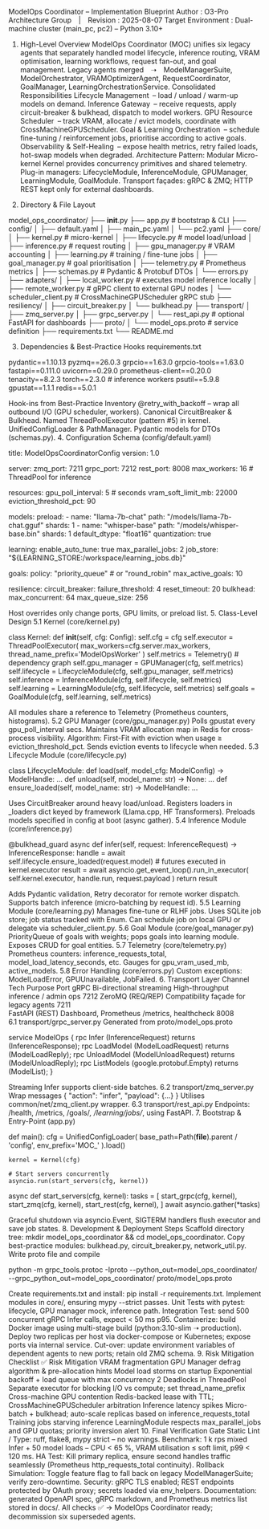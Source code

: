 ModelOps Coordinator – Implementation Blueprint
Author : O3-Pro Architecture Group | Revision : 2025-08-07
Target Environment : Dual-machine cluster (main_pc, pc2) – Python 3.10+
1. High-Level Overview
ModelOps Coordinator (MOC) unifies six legacy agents that separately handled model lifecycle, inference routing, VRAM optimisation, learning workflows, request fan-out, and goal management.
Legacy agents merged ➝ ModelManagerSuite, ModelOrchestrator, VRAMOptimizerAgent, RequestCoordinator, GoalManager, LearningOrchestrationService.
Consolidated Responsibilities
Lifecycle Management – load / unload / warm-up models on demand.
Inference Gateway – receive requests, apply circuit-breaker & bulkhead, dispatch to model workers.
GPU Resource Scheduler – track VRAM, allocate / evict models, coordinate with CrossMachineGPUScheduler.
Goal & Learning Orchestration – schedule fine-tuning / reinforcement jobs, prioritise according to active goals.
Observability & Self-Healing – expose health metrics, retry failed loads, hot-swap models when degraded.
Architecture Pattern: Modular Micro-kernel
Kernel provides concurrency primitives and shared telemetry.
Plug-in managers: LifecycleModule, InferenceModule, GPUManager, LearningModule, GoalModule.
Transport façades: gRPC & ZMQ; HTTP REST kept only for external dashboards.

2. Directory & File Layout

model_ops_coordinator/
├── __init__.py
├── app.py                       # bootstrap & CLI
├── config/
│   ├── default.yaml
│   ├── main_pc.yaml
│   └── pc2.yaml
├── core/
│   ├── kernel.py                # micro-kernel
│   ├── lifecycle.py             # model load/unload
│   ├── inference.py             # request routing
│   ├── gpu_manager.py           # VRAM accounting
│   ├── learning.py              # training / fine-tune jobs
│   ├── goal_manager.py          # goal prioritisation
│   ├── telemetry.py             # Prometheus metrics
│   ├── schemas.py               # Pydantic & Protobuf DTOs
│   └── errors.py
├── adapters/
│   ├── local_worker.py          # executes model inference locally
│   ├── remote_worker.py         # gRPC client to external GPU nodes
│   └── scheduler_client.py      # CrossMachineGPUScheduler gRPC stub
├── resiliency/
│   ├── circuit_breaker.py
│   └── bulkhead.py
├── transport/
│   ├── zmq_server.py
│   ├── grpc_server.py
│   └── rest_api.py              # optional FastAPI for dashboards
├── proto/
│   └── model_ops.proto          # service definition
├── requirements.txt
└── README.md

3. Dependencies & Best-Practice Hooks
requirements.txt

pydantic==1.10.13
pyzmq==26.0.3
grpcio==1.63.0
grpcio-tools==1.63.0
fastapi==0.111.0
uvicorn==0.29.0
prometheus-client==0.20.0
tenacity==8.2.3
torch==2.3.0                # inference workers
psutil==5.9.8
gpustat==1.1.1
redis==5.0.1

Hook-ins from Best-Practice Inventory
@retry_with_backoff – wrap all outbound I/O (GPU scheduler, workers).
Canonical CircuitBreaker & Bulkhead.
Named ThreadPoolExecutor (pattern #5) in kernel.
UnifiedConfigLoader & PathManager.
Pydantic models for DTOs (schemas.py).
4. Configuration Schema (config/default.yaml)

title: ModelOpsCoordinatorConfig
version: 1.0

server:
  zmq_port: 7211
  grpc_port: 7212
  rest_port: 8008
  max_workers: 16              # ThreadPool for inference

resources:
  gpu_poll_interval: 5         # seconds
  vram_soft_limit_mb: 22000
  eviction_threshold_pct: 90

models:
  preload:
    - name: "llama-7b-chat"
      path: "/models/llama-7b-chat.gguf"
      shards: 1
    - name: "whisper-base"
      path: "/models/whisper-base.bin"
      shards: 1
  default_dtype: "float16"
  quantization: true

learning:
  enable_auto_tune: true
  max_parallel_jobs: 2
  job_store: "${LEARNING_STORE:/workspace/learning_jobs.db}"

goals:
  policy: "priority_queue"     # or "round_robin"
  max_active_goals: 10

resilience:
  circuit_breaker:
    failure_threshold: 4
    reset_timeout: 20
  bulkhead:
    max_concurrent: 64
    max_queue_size: 256

Host overrides only change ports, GPU limits, or preload list.
5. Class-Level Design
5.1 Kernel (core/kernel.py)

class Kernel:
    def __init__(self, cfg: Config):
        self.cfg = cfg
        self.executor = ThreadPoolExecutor(
            max_workers=cfg.server.max_workers,
            thread_name_prefix='ModelOpsWorker'
        )
        self.metrics = Telemetry()
        # dependency graph
        self.gpu_manager = GPUManager(cfg, self.metrics)
        self.lifecycle = LifecycleModule(cfg, self.gpu_manager, self.metrics)
        self.inference = InferenceModule(cfg, self.lifecycle, self.metrics)
        self.learning = LearningModule(cfg, self.lifecycle, self.metrics)
        self.goals = GoalModule(cfg, self.learning, self.metrics)

All modules share a reference to Telemetry (Prometheus counters, histograms).
5.2 GPU Manager (core/gpu_manager.py)
Polls gpustat every gpu_poll_interval secs.
Maintains VRAM allocation map in Redis for cross-process visibility.
Algorithm: First-Fit with eviction when usage ≥ eviction_threshold_pct.
Sends eviction events to lifecycle when needed.
5.3 Lifecycle Module (core/lifecycle.py)

class LifecycleModule:
    def load(self, model_cfg: ModelConfig) -> ModelHandle: ...
    def unload(self, model_name: str) -> None: ...
    def ensure_loaded(self, model_name: str) -> ModelHandle: ...

Uses CircuitBreaker around heavy load/unload.
Registers loaders in _loaders dict keyed by framework (Llama.cpp, HF Transformers).
Preloads models specified in config at boot (async gather).
5.4 Inference Module (core/inference.py)

@bulkhead_guard
async def infer(self, request: InferenceRequest) -> InferenceResponse:
    handle = await self.lifecycle.ensure_loaded(request.model)
    # futures executed in kernel.executor
    result = await asyncio.get_event_loop().run_in_executor(
        self.kernel.executor, handle.run, request.payload
    )
    return result

Adds Pydantic validation, Retry decorator for remote worker dispatch.
Supports batch inference (micro-batching by request id).
5.5 Learning Module (core/learning.py)
Manages fine-tune or RLHF jobs.
Uses SQLite job store; job status tracked with Enum.
Can schedule job on local GPU or delegate via scheduler_client.py.
5.6 Goal Module (core/goal_manager.py)
PriorityQueue of goals with weights; pops goals into learning module.
Exposes CRUD for goal entities.
5.7 Telemetry (core/telemetry.py)
Prometheus counters: inference_requests_total, model_load_latency_seconds, etc.
Gauges for gpu_vram_used_mb, active_models.
5.8 Error Handling (core/errors.py)
Custom exceptions: ModelLoadError, GPUUnavailable, JobFailed.
6. Transport Layer
Channel	Tech	Purpose	Port
gRPC	Bi-directional streaming	High-throughput inference / admin ops	7212
ZeroMQ (REQ/REP)	Compatibility façade for legacy agents	7211	
FastAPI (REST)	Dashboard, Prometheus /metrics, healthcheck	8008	
6.1 transport/grpc_server.py
Generated from proto/model_ops.proto

service ModelOps {
  rpc Infer (InferenceRequest) returns (InferenceResponse);
  rpc LoadModel (ModelLoadRequest) returns (ModelLoadReply);
  rpc UnloadModel (ModelUnloadRequest) returns (ModelUnloadReply);
  rpc ListModels (google.protobuf.Empty) returns (ModelList);
}

Streaming Infer supports client-side batches.
6.2 transport/zmq_server.py
Wrap messages { "action": "infer", "payload": {…} }
Utilises common/net/zmq_client.py wrapper.
6.3 transport/rest_api.py
Endpoints: /health, /metrics, /goals/*, /learning/jobs/*, using FastAPI.
7. Bootstrap & Entry-Point (app.py)

def main():
    cfg = UnifiedConfigLoader(
        base_path=Path(__file__).parent / 'config',
        env_prefix='MOC_'
    ).load()

    kernel = Kernel(cfg)

    # Start servers concurrently
    asyncio.run(start_servers(cfg, kernel))


async def start_servers(cfg, kernel):
    tasks = [
        start_grpc(cfg, kernel),
        start_zmq(cfg, kernel),
        start_rest(cfg, kernel),
    ]
    await asyncio.gather(*tasks)

Graceful shutdown via asyncio.Event, SIGTERM handlers flush executor and save job states.
8. Development & Deployment Steps
Scaffold directory tree: mkdir model_ops_coordinator && cd model_ops_coordinator.
Copy best-practice modules: bulkhead.py, circuit_breaker.py, network_util.py.
Write proto file and compile

   python -m grpc_tools.protoc -Iproto --python_out=model_ops_coordinator/ --grpc_python_out=model_ops_coordinator/ proto/model_ops.proto

Create requirements.txt and install: pip install -r requirements.txt.
Implement modules in core/, ensuring mypy --strict passes.
Unit Tests with pytest: lifecycle, GPU manager mock, inference path.
Integration Test: send 500 concurrent gRPC Infer calls, expect < 50 ms p95.
Containerize: build Docker image using multi-stage build (python:3.10-slim ➝ production).
Deploy two replicas per host via docker-compose or Kubernetes; expose ports via internal service.
Cut-over: update environment variables of dependent agents to new ports; retain old ZMQ schema.
9. Risk Mitigation Checklist ✅
Risk	Mitigation
VRAM fragmentation	GPU Manager defrag algorithm & pre-allocation hints
Model load storms on startup	Exponential backoff + load queue with max concurrency 2
Deadlocks in ThreadPool	Separate executor for blocking I/O vs compute; set thread_name_prefix
Cross-machine GPU contention	Redis-backed lease with TTL; CrossMachineGPUScheduler arbitration
Inference latency spikes	Micro-batch + bulkhead; auto-scale replicas based on inference_requests_total
Training jobs starving inference	LearningModule respects max_parallel_jobs and GPU quotas; priority inversion alert
10. Final Verification Gate
Static Lint / Type: ruff, flake8, mypy strict – no warnings.
Benchmark: 1 k rps mixed Infer + 50 model loads – CPU < 65 %, VRAM utilisation ≤ soft limit, p99 < 120 ms.
HA Test: Kill primary replica, ensure second handles traffic seamlessly (Prometheus http_requests_total continuity).
Rollback Simulation: Toggle feature flag to fall back on legacy ModelManagerSuite; verify zero-downtime.
Security: gRPC TLS enabled; REST endpoints protected by OAuth proxy; secrets loaded via env_helpers.
Documentation: generated OpenAPI spec, gRPC markdown, and Prometheus metrics list stored in docs/.
All checks ✅ → ModelOps Coordinator ready; decommission six superseded agents.
